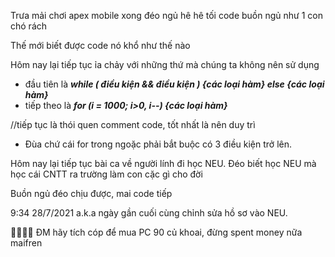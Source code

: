Trưa mải chơi apex mobile xong đéo ngủ hê hê tối code buồn ngủ như 1 con chó rách

Thế mới biết được code nó khổ như thế nào

Hôm nay lại tiếp tục ỉa chảy với những thứ mà chúng ta không nên sử dụng
- đầu tiên là ***while ( điều kiện && điều kiện ) {các loại hàm} else {các loại hàm}***
- tiếp theo là ***for (i = 1000; i>0, i--) {các loại hàm}***

//tiếp tục là thói quen comment code, tốt nhất là nên duy trì
- Đùa chứ cái for trong ngoặc phải bắt buộc có 3 điều kiện trở lên.

Hôm nay lại tiếp tục bài ca về người lính đi học NEU. Đéo biết học NEU mà học cái CNTT ra trường làm con cặc gì cho đời

Buồn ngủ đéo chịu được, mai code tiếp

9:34 28/7/2021 a.k.a ngày gần cuối cùng chỉnh sửa hồ sơ vào NEU. 

🐱‍👓🐱‍👓 ĐM hãy tích cóp để mua PC 90 củ khoai, đừng spent money nữa maifren
